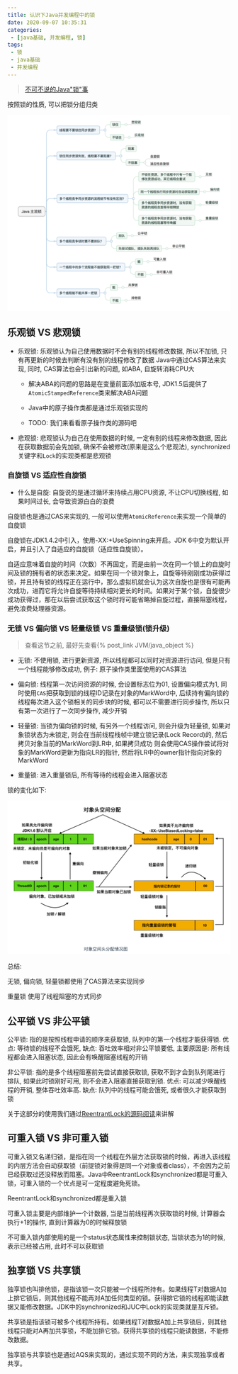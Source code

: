 ```yaml
---
title: 认识下Java并发编程中的锁
date: 2020-09-07 10:35:31
categories:
 - [java基础, 并发编程, 锁]
tags:
 - 锁
 - java基础
 - 并发编程
---
```


> [不可不说的Java"锁"事](https://tech.meituan.com/2018/11/15/java-lock.html)

按照锁的性质, 可以把锁分组归类

![锁家族](/image/锁分类.png)

<!-- more -->

## 乐观锁 VS 悲观锁

- 乐观锁: 乐观锁认为自己使用数据时不会有别的线程修改数据, 所以不加锁, 只有再更新的时候去判断有没有别的线程修改了数据
Java中通过CAS算法来实现, 同时, CAS算法也会引出新的问题, 如ABA, 自旋转消耗CPU大

    - 解决ABA的问题的思路是在变量前面添加版本号, JDK1.5后提供了`AtomicStampedReference`类来解决ABA问题

    - Java中的原子操作类都是通过乐观锁实现的
    
    - TODO: 我们来看看原子操作类的源码吧

- 悲观锁: 悲观锁认为自己在使用数据的时候, 一定有别的线程来修改数据, 因此在获取数据前会先加锁, 
确保不会被修改(原来是这么个悲观法), synchronized关键字和`Lock`的实现类都是悲观锁

### 自旋锁 VS 适应性自旋锁

- 什么是自旋: 自旋说的是通过循环来持续占用CPU资源, 不让CPU切换线程, 如果时间过长, 会导致资源白白的浪费

自旋锁也是通过CAS来实现的, 一般可以使用`AtomicReference`来实现一个简单的自旋锁

自旋锁在JDK1.4.2中引入，使用-XX:+UseSpinning来开启。JDK 6中变为默认开启，并且引入了自适应的自旋锁（适应性自旋锁）。

自适应意味着自旋的时间（次数）不再固定，而是由前一次在同一个锁上的自旋时间及锁的拥有者的状态来决定。如果在同一个锁对象上，自旋等待刚刚成功获得过锁，并且持有锁的线程正在运行中，那么虚拟机就会认为这次自旋也是很有可能再次成功，进而它将允许自旋等待持续相对更长的时间。如果对于某个锁，自旋很少成功获得过，那在以后尝试获取这个锁时将可能省略掉自旋过程，直接阻塞线程，避免浪费处理器资源。

### 无锁 VS 偏向锁 VS 轻量级锁 VS 重量级锁(锁升级)

> 查看这节之前, 最好先查看{% post_link JVM/java_object %}

- 无锁: 不使用锁, 进行更新资源, 所以线程都可以同时对资源进行访问, 但是只有一个线程能够修改成功, 例子: 原子操作类里面使用的CAS算法

- 偏向锁: 线程第一次访问资源的时候, 会设置标志位为01, 设置偏向模式为1, 同时使用`CAS`把获取到锁的线程ID记录在对象的MarkWord中,
后续持有偏向锁的线程每次进入这个锁相关的同步块的时候, 都可以不需要进行同步操作, 所以只有第一次进行了一次同步操作, 减少开销

- 轻量锁: 当锁为偏向锁的时候, 有另外一个线程访问, 则会升级为轻量锁, 
如果对象锁状态为未锁定, 则会在当前线程栈帧中建立锁记录(Lock Record)的, 然后拷贝对象当前的MarkWord到LR中, 如果拷贝成功
则会使用CAS操作尝试将对象的MarkWord更新为指向LR的指针, 然后将LR中的owner指针指向对象的MarkWord

- 重量锁: 进入重量锁后, 所有等待的线程会进入阻塞状态

锁的变化如下:

![锁变化](../../../image/锁状态转换.jpg)

总结:

无锁, 偏向锁, 轻量锁都使用了CAS算法来实现同步

重量锁 使用了线程阻塞的方式同步

## 公平锁 VS 非公平锁

公平锁: 指的是按照线程申请的顺序来获取锁, 队列中的第一个线程才能获得锁. 优点: 等待锁的线程不会饿死, 缺点: 吞吐效率相对非公平锁要低,
主要原因是: 所有线程都会进入阻塞状态, 因此会有唤醒阻塞线程的开销

非公平锁: 指的是多个线程阻塞前先尝试直接获取锁, 获取不到才会到队列尾进行排队, 如果此时锁刚好可用, 则不会进入阻塞直接获取到锁.
优点: 可以减少唤醒线程的开销, 整体吞吐效率高. 缺点: 队列中的线程可能会饿死, 或者很久才能获取到锁

关于这部分的使用我们通过[ReentrantLock的源码阅读](./ReentrantLock.md)来讲解

## 可重入锁 VS 非可重入锁

可重入锁又名递归锁，是指在同一个线程在外层方法获取锁的时候，再进入该线程的内层方法会自动获取锁（前提锁对象得是同一个对象或者class），不会因为之前已经获取过还没释放而阻塞。Java中ReentrantLock和synchronized都是可重入锁，可重入锁的一个优点是可一定程度避免死锁。

ReentrantLock和synchronized都是重入锁

可重入锁主要是内部维护一个计数器, 当是当前线程再次获取锁的时候, 计算器会执行+1的操作, 直到计算器为0的时候释放锁

不可重入锁内部使用的是一个status状态属性来控制锁状态, 当锁状态为1的时候, 表示已经被占用, 此时不可以获取锁

## 独享锁 VS 共享锁

独享锁也叫排他锁，是指该锁一次只能被一个线程所持有。如果线程T对数据A加上排它锁后，则其他线程不能再对A加任何类型的锁。获得排它锁的线程即能读数据又能修改数据。JDK中的synchronized和JUC中Lock的实现类就是互斥锁。

共享锁是指该锁可被多个线程所持有。如果线程T对数据A加上共享锁后，则其他线程只能对A再加共享锁，不能加排它锁。获得共享锁的线程只能读数据，不能修改数据。

独享锁与共享锁也是通过AQS来实现的，通过实现不同的方法，来实现独享或者共享。